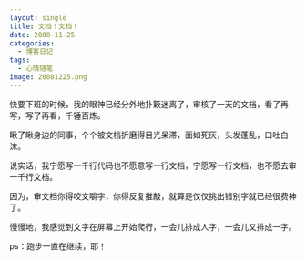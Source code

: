 ```yaml
---
layout: single
title: 文档！文档！
date: 2008-11-25
categories:
  - 博客日记
tags:
  - 心情随笔
image: 20081225.png
---
```


快要下班的时候，我的眼神已经分外地扑簌迷离了，审核了一天的文档，看了再写，写了再看，千锤百炼。

瞅了瞅身边的同事，个个被文档折磨得目光呆滞，面如死灰，头发蓬乱，口吐白沫。

说实话，我宁愿写一千行代码也不愿意写一行文档，宁愿写一行文档，也不愿去审一千行文档。

因为，审文档你得咬文嚼字，你得反复推敲，就算是仅仅挑出错别字就已经很费神了。

慢慢地，我感觉到文字在屏幕上开始爬行，一会儿排成人字，一会儿又排成一字。

ps：跑步一直在继续，耶！
